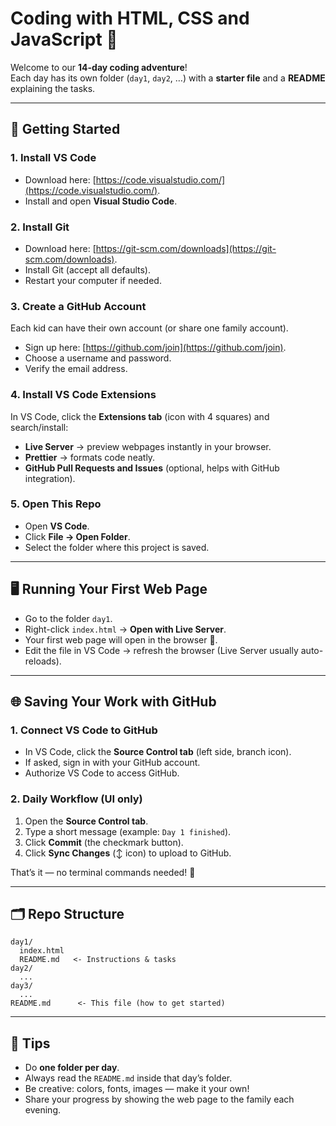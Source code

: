 # Coding with HTML, CSS and JavaScript 🎉

Welcome to our **14-day coding adventure**!  
Each day has its own folder (`day1`, `day2`, …) with a **starter file** and a **README** explaining the tasks.

---

## 🚀 Getting Started

### 1. Install VS Code
- Download here: [https://code.visualstudio.com/](https://code.visualstudio.com/).
- Install and open **Visual Studio Code**.

### 2. Install Git
- Download here: [https://git-scm.com/downloads](https://git-scm.com/downloads).
- Install Git (accept all defaults).
- Restart your computer if needed.

### 3. Create a GitHub Account
Each kid can have their own account (or share one family account).
- Sign up here: [https://github.com/join](https://github.com/join).
- Choose a username and password.  
- Verify the email address.

### 4. Install VS Code Extensions
In VS Code, click the **Extensions tab** (icon with 4 squares) and search/install:
- **Live Server** → preview webpages instantly in your browser.  
- **Prettier** → formats code neatly.  
- **GitHub Pull Requests and Issues** (optional, helps with GitHub integration).  

### 5. Open This Repo
- Open **VS Code**.
- Click **File → Open Folder**.
- Select the folder where this project is saved.

---

## 🖥️ Running Your First Web Page
- Go to the folder `day1`.  
- Right-click `index.html` → **Open with Live Server**.  
- Your first web page will open in the browser 🎉.  
- Edit the file in VS Code → refresh the browser (Live Server usually auto-reloads).  

---

## 🌐 Saving Your Work with GitHub

### 1. Connect VS Code to GitHub
- In VS Code, click the **Source Control tab** (left side, branch icon).  
- If asked, sign in with your GitHub account.  
- Authorize VS Code to access GitHub.

### 2. Daily Workflow (UI only)
1. Open the **Source Control tab**.  
2. Type a short message (example: `Day 1 finished`).  
3. Click **Commit** (the checkmark button).  
4. Click **Sync Changes** (↕ icon) to upload to GitHub.  

That’s it — no terminal commands needed! 🚀  

---

## 🗂 Repo Structure
```
day1/
  index.html
  README.md   <- Instructions & tasks
day2/
  ...
day3/
  ...
README.md      <- This file (how to get started)
```

---

## 🎯 Tips
- Do **one folder per day**.  
- Always read the `README.md` inside that day’s folder.  
- Be creative: colors, fonts, images — make it your own!  
- Share your progress by showing the web page to the family each evening.  
